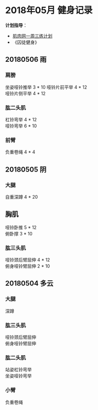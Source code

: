 # 2018年05月 健身记录   
**计划指导**：  

* [肌肉网一周三练计划](http://www.jirou.com/tool/jihua/menus/B4.php)    
* 《囚徒健身》  

## 20180506 雨
### 肩膀  
坐姿哑铃推举  3 * 10 
哑铃片前平举  4 * 12  
哑铃片侧平举  4 * 12    

### 肱二头肌    
杠铃弯举  4 * 12  
哑铃弯举  6 * 10 

### 前臂
负重卷绳 4 * 4  


## 20180505 阴
### 大腿
自重深蹲 4 * 20   

## 胸肌  
哑铃卧推  5 * 12  
俯卧撑  3 * 10  

### 肱三头肌    
哑铃颈后臂屈伸  4 * 12  
俯身哑铃臂屈伸  2 * 10  



## 20180504 多云
### 大腿
深蹲

### 肱三头肌    
哑铃颈后臂屈伸  
俯身哑铃臂屈伸  

### 肱二头肌  
站姿杠铃弯举  
坐姿哑铃弯举  

### 小臂    
负重卷绳  


